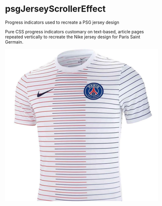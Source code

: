 # psgJerseyScrollerEffect
 Progress indicators used to recreate a PSG jersey design

Pure CSS progress indicators customary on text-based, article pages repeated vertically to recreate the Nike jersey design for Paris Saint Germain.

![printed example](https://github.com/alexschemagin/psgJerseyScrollerEffect/blob/master/psg-jersey.jpg)
